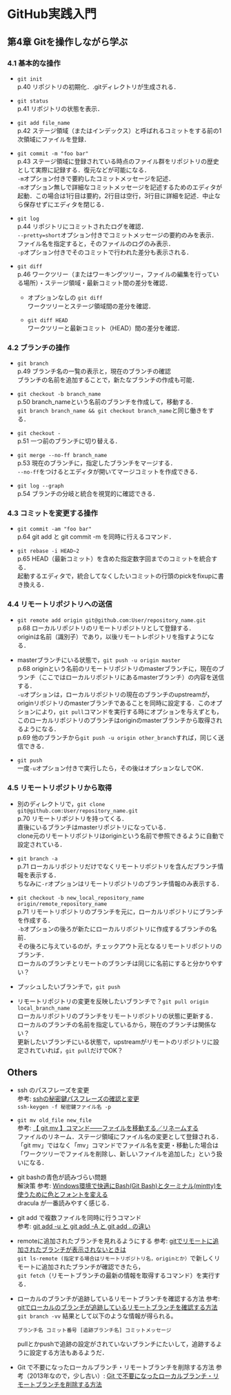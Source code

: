 # GitHub実践入門

## 第4章 Gitを操作しながら学ぶ

### 4.1 基本的な操作

- `git init`  
    p.40 リポジトリの初期化．.gitディレクトリが生成される．

- `git status`  
    p.41 リポジトリの状態を表示．

- `git add file_name`  
    p.42 ステージ領域（またはインデックス）と呼ばれるコミットをする前の1次領域にファイルを登録．

- `git commit -m "foo bar"`  
    p.43 ステージ領域に登録されている時点のファイル群をリポジトリの歴史として実際に記録する．復元などが可能になる．  
    `-m`オプション付きで要約したコミットメッセージを記述．  
    `-m`オプション無しで詳細なコミットメッセージを記述するためのエディタが起動．この場合は1行目は要約，2行目は空行，3行目に詳細を記述．中止なら保存せずにエディタを閉じる．

- `git log`  
    p.44 リポジトリにコミットされたログを確認．  
    `--pretty=short`オプション付きでコミットメッセージの要約のみを表示．  
    ファイル名を指定すると，そのファイルのログのみ表示．  
    `-p`オプション付きでそのコミットで行われた差分も表示される．

- `git diff`  
    p.46 ワークツリー（またはワーキングツリー，ファイルの編集を行っている場所）・ステージ領域・最新コミット間の差分を確認．

    - オプションなしの `git diff`  
        ワークツリーとステージ領域間の差分を確認．

    - `git diff HEAD`  
        ワークツリーと最新コミット（HEAD）間の差分を確認．


### 4.2 ブランチの操作

- `git branch`  
    p.49 ブランチ名の一覧の表示と，現在のブランチの確認  
    ブランチの名前を追加することで，新たなブランチの作成も可能．

- `git checkout -b branch_name`  
    p.50 branch_nameという名前のブランチを作成して，移動する．  
    `git branch branch_name && git checkout branch_name`と同じ働きをする．

- `git checkout -`  
    p.51 一つ前のブランチに切り替える．

- `git merge --no-ff branch_name`  
    p.53 現在のブランチに，指定したブランチをマージする．  
    `--no-ff`をつけるとエディタが開いてマージコミットを作成できる．

- `git log --graph`  
    p.54 ブランチの分岐と統合を視覚的に確認できる．


### 4.3 コミットを変更する操作

- `git commit -am "foo bar"`  
    p.64 git add と git commit -m を同時に行えるコマンド．

- `git rebase -i HEAD~2`  
    p.65 HEAD（最新コミット）を含めた指定数字回までのコミットを統合する．  
    起動するエディタで，統合してなくしたいコミットの行頭のpickをfixupに書き換える．


### 4.4 リモートリポジトリへの送信

- `git remote add origin git@github.com:User/repository_name.git`  
    p.68 ローカルリポジトリのリモートリポジトリとして登録する．  
    originは名前（識別子）であり，以後リモートレポジトリを指すようになる．

- masterブランチにいる状態で，`git push -u origin master`  
    p.68 originという名前のリモートリポジトリのmasterブランチに，現在のブランチ（ここではローカルリポジトリにあるmasterブランチ）の内容を送信する．  
    `-u`オプションは，ローカルリポジトリの現在のブランチのupstreamが，originリポジトリのmasterブランチであることを同時に設定する．このオプションにより，`git pull`コマンドを実行する時にオプションを与えずとも，このローカルリポジトリのブランチはoriginのmasterブランチから取得されるようになる．  
    p.69 他のブランチから`git push -u origin other_branch`すれば，同じく送信できる．

- `git push`  
    一度`-u`オプション付きで実行したら，その後はオプションなしでOK．


### 4.5 リモートリポジトリから取得

- 別のディレクトリで，`git clone git@github.com:User/repository_name.git`  
    p.70 リモートリポジトリを持ってくる．  
    直後にいるブランチはmasterリポジトリになっている．  
    clone元のリモートリポジトリはoriginという名前で参照できるように自動で設定されている．

- `git branch -a`  
    p.71 ローカルリポジトリだけでなくリモートリポジトリを含んだブランチ情報を表示する．  
    ちなみに`-r`オプションはリモートリポジトリのブランチ情報のみ表示する．

- `git checkout -b new_local_repository_name origin/remote_repository_name`  
    p.71 リモートリポジトリのブランチを元に，ローカルリポジトリにブランチを作成する．  
    `-b`オプションの後ろが新たにローカルリポジトリに作成するブランチの名前．  
    その後ろに与えているのが，チェックアウト元となるリモートリポジトリのブランチ．  
    ローカルのブランチとリモートのブランチは同じに名前にすると分かりやすい？

- プッシュしたいブランチで，`git push`

- リモートリポジトリの変更を反映したいブランチで？`git pull origin local_branch_name`  
    ローカルリポジトリのブランチをリモートリポジトリの状態に更新する．  
    ローカルのブランチの名前を指定しているから，現在のブランチは関係ない？  
    更新したいブランチにいる状態で，upstreamがリモートのリポジトリに設定されていれば，`git pull`だけでOK？


## Others

- ssh のパスフレーズを変更  
    参考: [sshの秘密鍵パスフレーズの確認と変更](https://qiita.com/shukan0728/items/e654953c89aab6f847a4)  
    `ssh-keygen -f 秘密鍵ファイル名 -p`

- `git mv old_file new_file`  
    参考: [【 git mv 】コマンド――ファイルを移動する／リネームする](https://www.atmarkit.co.jp/ait/articles/2006/12/news017.html)  
    ファイルのリネーム．ステージ領域にファイル名の変更として登録される．  
    「git mv」ではなく「mv」コマンドでファイル名を変更・移動した場合は「ワークツリーでファイルを削除し、新しいファイルを追加した」という扱いになる．

- git bashの青色が読みづらい問題  
    解決策 参考: [Windows環境で快適にBash(Git Bash)とターミナル(mintty)を使うために色とフォントを変える](https://qiita.com/Cesaroshun/items/6f7aa548ca65b137ca15)  
    dracula が一番読みやすく感じる．

- git add で複数ファイルを同時に行うコマンド  
    参考: [git add -u と git add -A と git add . の違い](https://note.nkmk.me/git-add-u-a-period/)

- remoteに追加されたブランチを見れるようにする
    参考: [gitでリモートに追加されたブランチが表示されないときは](https://www.atotok.co.jp/labo/4040620404d4987071e9dfe58eee87a0)  
    `git ls-remote (指定する場合はリモートリポジトリ名，originとか）`で新しくリモートに追加されたブランチが確認できたら，  
    `git fetch`（リモートブランチの最新の情報を取得するコマンド）を実行する．

- ローカルのブランチが追跡しているリモートブランチを確認する方法
    参考: [gitでローカルのブランチが追跡しているリモートブランチを確認する方法](https://qiita.com/kz_morita/items/c624f8cf27ec82de0baa)  
    `git branch -vv` 結果として以下のような情報が得られる。  
    ```
    ブランチ名 コミット番号 [追跡ブランチ名] コミットメッセージ
    ```
    pullとかpushで追跡の設定がされていないブランチにたいして，追跡するように設定する方法もあるようだ．

- Git で不要になったローカルブランチ・リモートブランチを削除する方法
    参考（2013年なので，少し古い）: [Git で不要になったローカルブランチ・リモートブランチを削除する方法](https://qiita.com/iorionda/items/c7e0aca399371068a9b8)